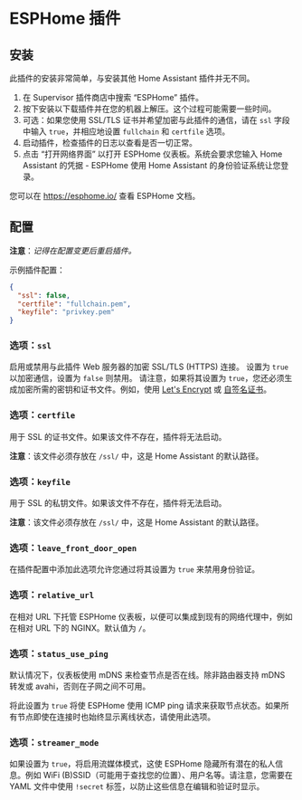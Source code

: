 # ESPHome 插件
## 安装

此插件的安装非常简单，与安装其他 Home Assistant 插件并无不同。

1. 在 Supervisor 插件商店中搜索 “ESPHome” 插件。
2. 按下安装以下载插件并在您的机器上解压。这个过程可能需要一些时间。
3. 可选：如果您使用 SSL/TLS 证书并希望加密与此插件的通信，请在 `ssl` 字段中输入 `true`，并相应地设置 `fullchain` 和 `certfile` 选项。
4. 启动插件，检查插件的日志以查看是否一切正常。
5. 点击 “打开网络界面” 以打开 ESPHome 仪表板。系统会要求您输入 Home Assistant 的凭据 - ESPHome 使用 Home Assistant 的身份验证系统让您登录。

您可以在 https://esphome.io/ 查看 ESPHome 文档。

## 配置

**注意**：_记得在配置变更后重启插件。_

示例插件配置：

```json
{
  "ssl": false,
  "certfile": "fullchain.pem",
  "keyfile": "privkey.pem"
}
```

### 选项：`ssl`

启用或禁用与此插件 Web 服务器的加密 SSL/TLS (HTTPS) 连接。
设置为 `true` 以加密通信，设置为 `false` 则禁用。
请注意，如果将其设置为 `true`，您还必须生成加密所需的密钥和证书文件。例如，使用 [Let's Encrypt](https://www.home-assistant.io/addons/lets_encrypt/) 或 [自签名证书](https://www.home-assistant.io/docs/ecosystem/certificates/tls_self_signed_certificate/)。

### 选项：`certfile`

用于 SSL 的证书文件。如果该文件不存在，插件将无法启动。

**注意**：该文件必须存放在 `/ssl/` 中，这是 Home Assistant 的默认路径。

### 选项：`keyfile`

用于 SSL 的私钥文件。如果该文件不存在，插件将无法启动。

**注意**：该文件必须存放在 `/ssl/` 中，这是 Home Assistant 的默认路径。

### 选项：`leave_front_door_open`

在插件配置中添加此选项允许您通过将其设置为 `true` 来禁用身份验证。

### 选项：`relative_url`

在相对 URL 下托管 ESPHome 仪表板，以便可以集成到现有的网络代理中，例如在相对 URL 下的 NGINX。默认值为 `/`。

### 选项：`status_use_ping`

默认情况下，仪表板使用 mDNS 来检查节点是否在线。除非路由器支持 mDNS 转发或 avahi，否则在子网之间不可用。

将此设置为 `true` 将使 ESPHome 使用 ICMP ping 请求来获取节点状态。如果所有节点即使在连接时也始终显示离线状态，请使用此选项。

### 选项：`streamer_mode`

如果设置为 `true`，将启用流媒体模式，这使 ESPHome 隐藏所有潜在的私人信息。例如 WiFi (B)SSID（可能用于查找您的位置）、用户名等。请注意，您需要在 YAML 文件中使用 `!secret` 标签，以防止这些信息在编辑和验证时显示。